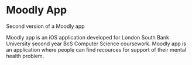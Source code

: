 # Moodly App
Second version of a Moodly app

Moodly app is an iOS application developed for London South Bank University second year BcS Computer Science coursework.
Moodly app is an application where people can find recources for support of their mental health problem.
